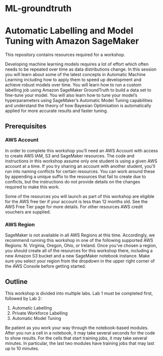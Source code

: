 # ML-groundtruth
# Automatic Labelling and Model Tuning with Amazon SageMaker

This repository contains resources required for a workshop.

Developing machine learning models requires a lot of effort which often needs to be repeated over time as data distributions change. In this session you will learn about some of the latest concepts in Automatic Machine Learning including how to apply them to speed up development and achieve robust models over time. You will learn how to run a custom labelling job using Amazon SageMaker GroundTruth to build a data set to fine-tune your model. You will also learn how to tune your model’s hyperparameters using SageMaker’s Automatic Model Tuning capabilities and understand the theory of how Bayesian Optimisation is automatically applied for more accurate results and faster tuning.
 
## Prerequisites
### AWS Account

In order to complete this workshop you'll need an AWS Account with access to create AWS IAM, S3 and SageMaker resources. The code and instructions in this workshop assume only one student is using a given AWS account at a time. If you try sharing an account with another student, you'll run into naming conflicts for certain resources. You can work around these by appending a unique suffix to the resources that fail to create due to conflicts, but the instructions do not provide details on the changes required to make this work.

Some of the resources you will launch as part of this workshop are eligible for the AWS free tier if your account is less than 12 months old. See the AWS Free Tier page for more details. For other resources AWS credit vouchers are supplied.

### AWS Region

SageMaker is not available in all AWS Regions at this time. Accordingly, we recommend running this workshop in one of the following supported AWS Regions: N. Virginia, Oregon, Ohio, or Ireland.
Once you've chosen a region, you should create all of the resources for this workshop there, including a new Amazon S3 bucket and a new SageMaker notebook instance. Make sure you select your region from the dropdown in the upper right corner of the AWS Console before getting started.

## Outline

This workshop is divided into multiple labs. Lab 1 must be completed first, followed by Lab 2:

1.	Automatic Labelling
2.	Private Workforce Labelling 
3.	Automatic Model Tuning 

Be patient as you work your way through the notebook-based modules. After you run a cell in a notebook, it may take several seconds for the code to show results. For the cells that start training jobs, it may take several minutes. In particular, the last two modules have training jobs that may last up to 10 minutes.
